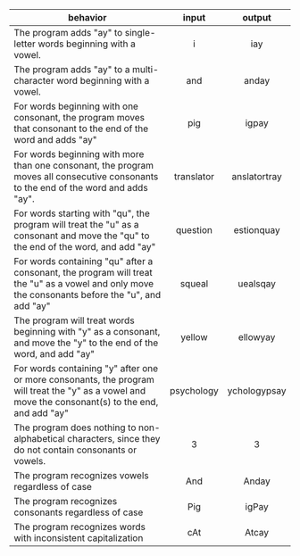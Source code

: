 | behavior |  input   |  output  |
|----------|:--------:|:--------:|
| The program adds "ay" to single-letter words beginning with a vowel. | i | iay |
| The program adds "ay" to a multi-character word beginning with a vowel. | and | anday |
| For words beginning with one consonant, the program moves that consonant to the end of the word and adds "ay" | pig | igpay |
| For words beginning with more than one consonant, the program moves all consecutive consonants to the end of the word and adds "ay". | translator | anslatortray |
| For words starting with "qu", the program will treat the "u" as a consonant and move the "qu" to the end of the word, and add "ay" | question | estionquay |
| For words containing "qu" after a consonant, the program will treat the "u" as a vowel and only move the consonants before the "u", and add "ay" | squeal | uealsqay |
| The program will treat words beginning with "y" as a consonant, and move the "y" to the end of the word, and add "ay" | yellow | ellowyay |
| For words containing "y" after one or more consonants, the program will treat the "y" as a vowel and move the consonant(s) to the end, and add "ay" | psychology | ychologypsay |
| The program does nothing to non-alphabetical characters, since they do not contain consonants or vowels. | 3 | 3 |
| The program recognizes vowels regardless of case | And | Anday |
| The program recognizes consonants regardless of case | Pig | igPay |
| The program recognizes words with inconsistent capitalization | cAt | Atcay |

